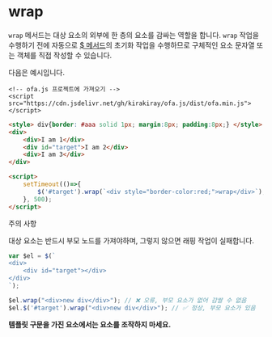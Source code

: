 # wrap

`wrap` 메서드는 대상 요소의 외부에 한 층의 요소를 감싸는 역할을 합니다. `wrap` 작업을 수행하기 전에 자동으로 [$ 메서드](../instance/dollar.md)의 초기화 작업을 수행하므로 구체적인 요소 문자열 또는 객체를 직접 작성할 수 있습니다.

다음은 예시입니다.

<html-viewer>

```
<!-- ofa.js 프로젝트에 가져오기 -->
<script src="https://cdn.jsdelivr.net/gh/kirakiray/ofa.js/dist/ofa.min.js"></script>
```

```html
<style> div{border: #aaa solid 1px; margin:8px; padding:8px;} </style>
<div>
    <div>I am 1</div>
    <div id="target">I am 2</div>
    <div>I am 3</div>
</div>

<script>
    setTimeout(()=>{
        $('#target').wrap(`<div style="border-color:red;">wrap</div>`);
    }, 500);
</script>
```

</html-viewer>

주의 사항

대상 요소는 반드시 부모 노드를 가져야하며, 그렇지 않으면 래핑 작업이 실패합니다.

```javascript
var $el = $(`
<div>
    <div id="target"></div>
</div>
`);

$el.wrap("<div>new div</div>"); // ❌ 오류, 부모 요소가 없어 감쌀 수 없음
$el.$('#target').wrap("<div>new div</div>"); // ✅ 정상, 부모 요소가 있음
```

**템플릿 구문을 가진 요소에서는 요소를 조작하지 마세요.**